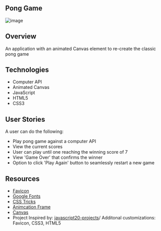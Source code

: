 ## Pong Game 
![image](https://user-images.githubusercontent.com/62185859/119881680-2c083d80-bef3-11eb-8597-37760edb4ab7.png)



## Overview
An application with an animated Canvas element to re-create the classic pong game


## Technologies 
- Computer API
- Animated Canvas 
- JavaScript
- HTML5
- CSS3


## User Stories
A user can do the following:
- Play pong game against a computer API
- View the current scores 
- User can play until one reaching the winning score of 7
- View 'Game Over' that confirms the winner
- Option to click 'Play Again' button to seamlessly restart a new game
 

## Resources
- [Favicon](https://icon-icons.com/)
- [Google Fonts](https://fonts.google.com/)
- [CSS Tricks](https://css-tricks.com/using-requestanimationframe/)
- [Animcation Frame](https://developers.google.com/web/fundamentals/performance/rendering/optimize-javascript-execution)
- [Canvas](https://developer.mozilla.org/en-US/docs/Web/API/CanvasRenderingContext2D) 
- Project Inspired by: [javascript20-projects](https://github.com/zero-to-mastery/javascript20-projects)/ Additonal customizations: Favicon, CSS3, HTML5

